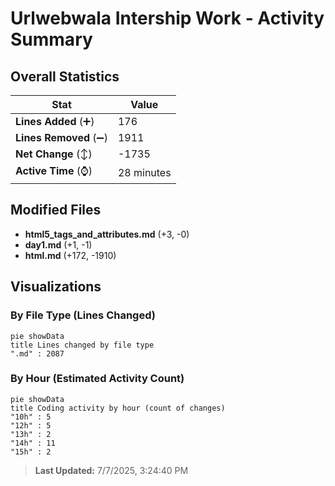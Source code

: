 # Urlwebwala Intership Work - Activity Summary 

## Overall Statistics

| Stat                   | Value                                                             |
| ---------------------- | ----------------------------------------------------------------- |
| **Lines Added** (➕)   | 176                                          |
| **Lines Removed** (➖) | 1911                                        |
| **Net Change** (↕)    | -1735                |
| **Active Time** (⌚)   | 28 minutes |


## Modified Files
- **html5_tags_and_attributes.md** (+3, -0)
- **day1.md** (+1, -1)
- **html.md** (+172, -1910)

## Visualizations

### By File Type (Lines Changed)

```mermaid
pie showData
title Lines changed by file type
".md" : 2087
```

### By Hour (Estimated Activity Count)

```mermaid
pie showData
title Coding activity by hour (count of changes)
"10h" : 5
"12h" : 5
"13h" : 2
"14h" : 11
"15h" : 2
```


> **Last Updated:** 7/7/2025, 3:24:40 PM